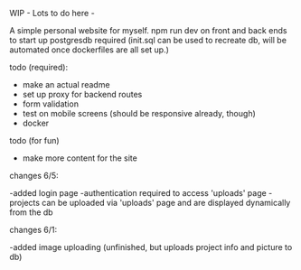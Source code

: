 WIP - Lots to do here -

A simple personal website for myself.
npm run dev on front and back ends to start up
postgresdb required (init.sql can be used to recreate db, will be automated once dockerfiles are all set up.)

todo (required):
- make an actual readme
- set up proxy for backend routes
- form validation
- test on mobile screens (should be responsive already, though)
- docker

todo (for fun)
- make more content for the site

changes 6/5:

-added login page
-authentication required to access 'uploads' page
-projects can be uploaded via 'uploads' page and are displayed dynamically from the db

changes 6/1:

-added image uploading (unfinished, but uploads project info and picture to db)
